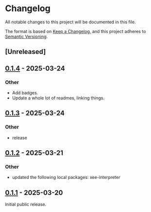 # Changelog

All notable changes to this project will be documented in this file.

The format is based on [Keep a Changelog](https://keepachangelog.com/en/1.0.0/),
and this project adheres to [Semantic Versioning](https://semver.org/spec/v2.0.0.html).

## [Unreleased]

## [0.1.4](https://github.com/Paligo/xee/compare/xee-xpath-v0.1.3...xee-xpath-v0.1.4) - 2025-03-24

### Other

- Add badges.
- Update a whole lot of readmes, linking things.

## [0.1.3](https://github.com/Paligo/xee/compare/xee-xpath-v0.1.2...xee-xpath-v0.1.3) - 2025-03-24

### Other

- release

## [0.1.2](https://github.com/Paligo/xee/compare/xee-xpath-v0.1.1...xee-xpath-v0.1.2) - 2025-03-21

### Other

- updated the following local packages: xee-interpreter

## [0.1.1](https://github.com/Paligo/xee/releases/tag/xee-xpath-v0.1.1) - 2025-03-20

Initial public release.